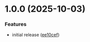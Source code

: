 # 1.0.0 (2025-10-03)


### Features

* initial release ([ee10cef](https://github.com/kristos80/hook/commit/ee10cefc633d1e7f25a3bf2aa91fa1a4a91fded8))
